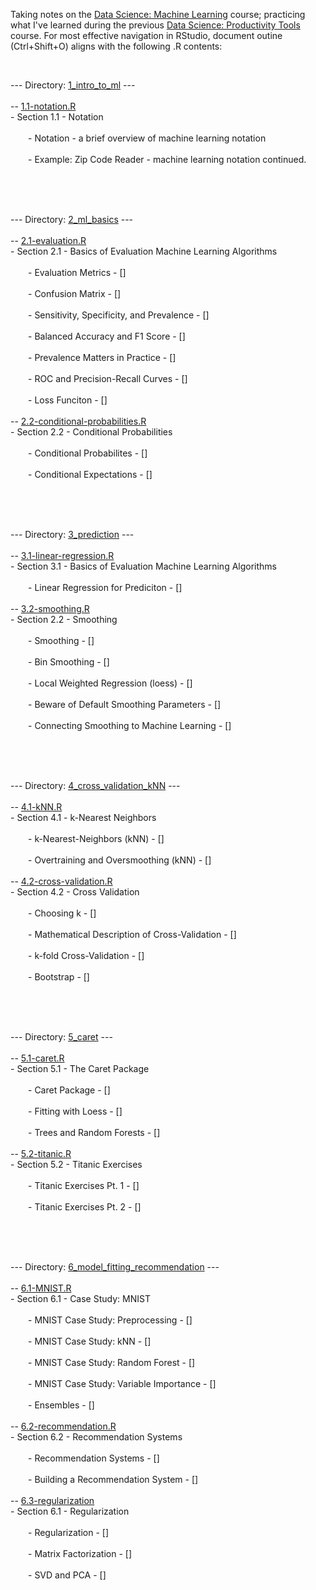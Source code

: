 <p>Taking notes on the <a href="https://www.edx.org/course/data-science-machine-learning">Data Science: Machine Learning</a> course; practicing what I've learned during the previous <a href="https://www.edx.org/course/data-science-productivity-tools">Data Science: Productivity Tools</a> course. For most effective navigation in RStudio, document outine (Ctrl+Shift+O) aligns with the following .R contents:<br></p>
<br>
<p>--- Directory: <a href="https://github.com/DiaLeor/machine-learning/tree/main/1_intro_to_ml">1_intro_to_ml</a> ---<br>
<br>
-- <a href="https://github.com/DiaLeor/machine-learning/blob/main/1_intro_to_ml/1.1-notation.R">1.1-notation.R</a><br>
- Section 1.1 - Notation<br>
<br>
&emsp;&emsp;- Notation - a brief overview of machine learning notation<br>
&emsp;&emsp;<br>
&emsp;&emsp;- Example: Zip Code Reader - machine learning notation continued.<br>
&emsp;&emsp;<br></p>
<p><br>
<br></p>
<p>--- Directory: <a href="https://github.com/DiaLeor/machine-learning/tree/main/2_ml_basics">2_ml_basics</a> ---<br>
<br>
-- <a href="https://github.com/DiaLeor/machine-learning/blob/main/2_ml_basics/2.1-evaluation.R">2.1-evaluation.R</a><br>
- Section 2.1 - Basics of Evaluation Machine Learning Algorithms<br>
<br>
&emsp;&emsp;- Evaluation Metrics - []<br>
&emsp;&emsp;<br>
&emsp;&emsp;- Confusion Matrix - []<br>
&emsp;&emsp;<br>
&emsp;&emsp;- Sensitivity, Specificity, and Prevalence - []<br>
&emsp;&emsp;<br>
&emsp;&emsp;- Balanced Accuracy and F1 Score - []<br>
&emsp;&emsp;<br>
&emsp;&emsp;- Prevalence Matters in Practice - []<br>
&emsp;&emsp;<br>
&emsp;&emsp;- ROC and Precision-Recall Curves - []<br>
&emsp;&emsp;<br>
&emsp;&emsp;- Loss Funciton - []<br>
&emsp;&emsp;<br>
-- <a href="https://github.com/DiaLeor/machine-learning/blob/main/2_ml_basics/2.2-conditional-probabilities.R">2.2-conditional-probabilities.R</a><br>
- Section 2.2 - Conditional Probabilities<br>
<br>
&emsp;&emsp;- Conditional Probabilites - []<br>
&emsp;&emsp;<br>
&emsp;&emsp;- Conditional Expectations - []<br>
&emsp;&emsp;<br></p>
<p><br>
<br></p>
<p>--- Directory: <a href="https://github.com/DiaLeor/machine-learning/tree/main/3_prediction">3_prediction</a> ---<br>
<br>
-- <a href="https://github.com/DiaLeor/machine-learning/blob/main/3_prediction/3.1-linear-regression.R">3.1-linear-regression.R</a><br>
- Section 3.1 - Basics of Evaluation Machine Learning Algorithms<br>
<br>
&emsp;&emsp;- Linear Regression for Prediciton - []<br>
&emsp;&emsp;<br>
-- <a href="https://github.com/DiaLeor/machine-learning/blob/main/3_prediction/3.2-smoothting.R">3.2-smoothing.R</a><br>
- Section 2.2 - Smoothing<br>
<br>
&emsp;&emsp;- Smoothing - []<br>
&emsp;&emsp;<br>
&emsp;&emsp;- Bin Smoothing - []<br>
&emsp;&emsp;<br>
&emsp;&emsp;- Local Weighted Regression (loess) - []<br>
&emsp;&emsp;<br>
&emsp;&emsp;- Beware of Default Smoothing Parameters - []<br>
&emsp;&emsp;<br>
&emsp;&emsp;- Connecting Smoothing to Machine Learning - []<br>
&emsp;&emsp;<br></p>
<p><br>
<br></p>
<p>--- Directory: <a href="https://github.com/DiaLeor/machine-learning/tree/main/4_cross_validation_kNN">4_cross_validation_kNN</a> ---<br>
<br>
-- <a href="https://github.com/DiaLeor/machine-learning/blob/main/4_cross_validation_kNN/4.1-kNN.R">4.1-kNN.R</a><br>
- Section 4.1 - k-Nearest Neighbors<br>
<br>
&emsp;&emsp;- k-Nearest-Neighbors (kNN) - []<br>
&emsp;&emsp;<br>
&emsp;&emsp;- Overtraining and Oversmoothing (kNN) - []<br>
&emsp;&emsp;<br>
-- <a href="https://github.com/DiaLeor/machine-learning/blob/main/4_cross_validation_kNN/4.2-cross-validation.R">4.2-cross-validation.R</a><br>
- Section 4.2 - Cross Validation<br>
<br>
&emsp;&emsp;- Choosing k - []<br>
&emsp;&emsp;<br>
&emsp;&emsp;- Mathematical Description of Cross-Validation - []<br>
&emsp;&emsp;<br>
&emsp;&emsp;- k-fold Cross-Validation - []<br>
&emsp;&emsp;<br>
&emsp;&emsp;- Bootstrap - []<br>
&emsp;&emsp;<br></p>
<p><br>
<br></p>
<p>--- Directory: <a href="https://github.com/DiaLeor/machine-learning/tree/main/5_caret">5_caret</a> ---<br>
<br>
-- <a href="https://github.com/DiaLeor/machine-learning/blob/main/5_caret/5.1-caret.R">5.1-caret.R</a><br>
- Section 5.1 - The Caret Package<br>
<br>
&emsp;&emsp;- Caret Package - []<br>
&emsp;&emsp;<br>
&emsp;&emsp;- Fitting with Loess - []<br>
&emsp;&emsp;<br>
&emsp;&emsp;- Trees and Random Forests - []<br>
&emsp;&emsp;<br>
-- <a href="https://github.com/DiaLeor/machine-learning/blob/main/5_caret/5.2-titanic.R">5.2-titanic.R</a><br>
- Section 5.2 - Titanic Exercises<br>
<br>
&emsp;&emsp;- Titanic Exercises Pt. 1 - []<br>
&emsp;&emsp;<br>
&emsp;&emsp;- Titanic Exercises Pt. 2  - []<br>
&emsp;&emsp;<br></p>
<p><br>
<br></p>
<p>--- Directory: <a href="https://github.com/DiaLeor/machine-learning/tree/main/6_model_fitting_recommendation">6_model_fitting_recommendation</a> ---<br>
<br>
-- <a href="https://github.com/DiaLeor/machine-learning/blob/main/6_model_fitting_recommendation/6.1-MNIST.R">6.1-MNIST.R</a><br>
- Section 6.1 - Case Study: MNIST<br>
<br>
&emsp;&emsp;- MNIST Case Study: Preprocessing - []<br>
&emsp;&emsp;<br>
&emsp;&emsp;- MNIST Case Study: kNN - []<br>
&emsp;&emsp;<br>
&emsp;&emsp;- MNIST Case Study: Random Forest - []<br>
&emsp;&emsp;<br>
&emsp;&emsp;- MNIST Case Study: Variable Importance - []<br>
&emsp;&emsp;<br>
&emsp;&emsp;- Ensembles - []<br>
&emsp;&emsp;<br>
-- <a href="https://github.com/DiaLeor/machine-learning/blob/main/6_model_fitting_recommendation/6.2-recommendation.R">6.2-recommendation.R</a><br>
- Section 6.2 - Recommendation Systems<br>
<br>
&emsp;&emsp;- Recommendation Systems - []<br>
&emsp;&emsp;<br>
&emsp;&emsp;- Building a Recommendation System - []<br>
&emsp;&emsp;<br>
-- <a href="https://github.com/DiaLeor/machine-learning/blob/main/6_model_fitting_recommendation/6.3-regularization.R">6.3-regularization</a><br>
- Section 6.1 - Regularization<br>
<br>
&emsp;&emsp;- Regularization - []<br>
&emsp;&emsp;<br>
&emsp;&emsp;- Matrix Factorization - []<br>
&emsp;&emsp;<br>
&emsp;&emsp;- SVD and PCA - []<br>
&emsp;&emsp;<br>
